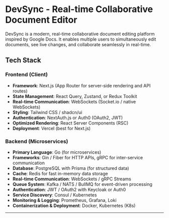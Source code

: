 # DevSync - Real-time Collaborative Document Editor

DevSync is a modern, real-time collaborative document editing platform inspired by Google Docs. It enables multiple users to simultaneously edit documents, see live changes, and collaborate seamlessly in real-time.

## **Tech Stack**

### **Frontend (Client)**

- **Framework**: Next.js (App Router for server-side rendering and API routes)
- **State Management**: React Query, Zustand, or Redux Toolkit
- **Real-time Communication**: WebSockets (Socket.io / native WebSockets)
- **Styling**: Tailwind CSS / shadcn/ui
- **Authentication**: NextAuth.js or Auth0 (OAuth2, JWT)
- **Optimized Rendering**: React Server Components (RSC)
- **Deployment**: Vercel (best for Next.js)

### **Backend (Microservices)**

- **Primary Language**: Go (for microservices)
- **Frameworks**: Gin / Fiber for HTTP APIs, gRPC for inter-service communication
- **Database**: PostgreSQL with Prisma (for structured data)
- **Cache**: Redis for fast in-memory data storage
- **Real-time Communication**: WebSockets / gRPC Streams
- **Queue System**: Kafka / NATS / BullMQ for event-driven processing
- **Authentication**: JWT / OAuth2 with Keycloak or Auth0
- **Service Discovery**: Consul / Kubernetes
- **Monitoring & Logging**: Prometheus, Grafana, Loki
- **Containerization & Deployment**: Docker, Kubernetes (K8s)

---
